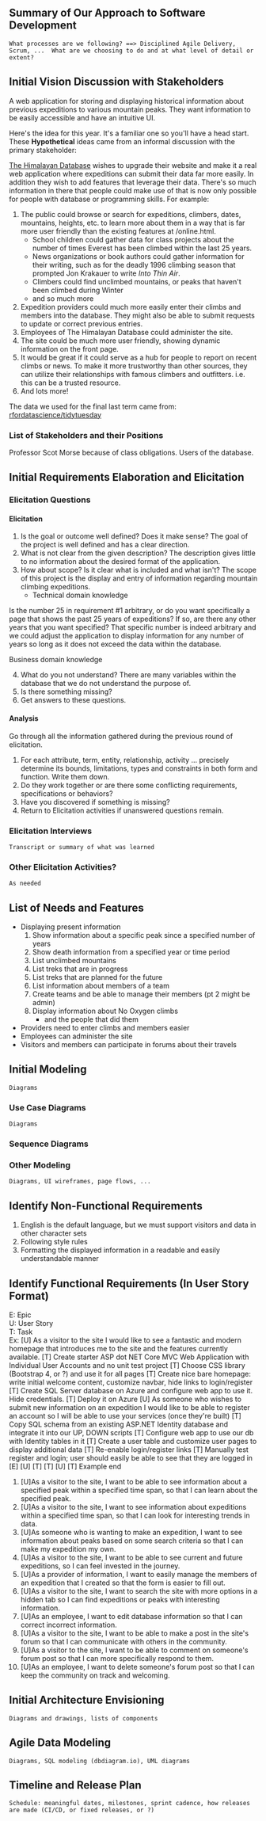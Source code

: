 
## Summary of Our Approach to Software Development

    What processes are we following? ==> Disciplined Agile Delivery, Scrum, ...  What are we choosing to do and at what level of detail or extent?

## Initial Vision Discussion with Stakeholders
A web application for storing and displaying historical information about previous expeditions to various mountain peaks. They want information to be easily accessible and have an intuitive UI.

Here's the idea for this year.  It's a familiar one so you'll have a head start.  These **Hypothetical** ideas came from an informal discussion with the primary stakeholder:

[The Himalayan Database](https://www.himalayandatabase.com/) wishes to upgrade their website and make it a real web application where expeditions can submit their data far more easily.  In addition they wish to add features that leverage their data.  There's so much information in there that people could make use of that is now only possible for people with database or programming skills.  For example:
1. The public could browse or search for expeditions, climbers, dates, mountains, heights, etc. to learn more about them in a way that is far more user friendly than the existing features at /online.html.  
    - School children could gather data for class projects about the number of times Everest has been climbed within the last 25 years.
    - News organizations or book authors could gather information for their writing, such as for the deadly 1996 climbing season that prompted Jon Krakauer to write *Into Thin Air*.
    - Climbers could find unclimbed mountains, or peaks that haven't been climbed during Winter
    - and so much more
2. Expedition providers could much more easily enter their climbs and members into the database.  They might also be able to submit requests to update or correct previous entries.
3. Employees of The Himalayan Database could administer the site.
4. The site could be much more user friendly, showing dynamic information on the front page.
5. It would be great if it could serve as a hub for people to report on recent climbs or news.  To make it more trustworthy than other sources, they can utilize their relationships with famous climbers and outfitters.  i.e. this can be a trusted resource.
6. And lots more!

The data we used for the final last term came from: [rfordatascience/tidytuesday](https://github.com/rfordatascience/tidytuesday/blob/master/data/2020/2020-09-22/readme.md)

### List of Stakeholders and their Positions
   Professor Scot Morse because of class obligations.
   Users of the database.

## Initial Requirements Elaboration and Elicitation

### Elicitation Questions
#### Elicitation
1. Is the goal or outcome well defined?  Does it make sense?
The goal of the project is well defined and has a clear direction.
2. What is not clear from the given description?
The description gives little to no information about the desired format of the application.
3. How about scope?  Is it clear what is included and what isn't?
The scope of this project is the display and entry of information regarding mountain climbing expeditions.
    * Technical domain knowledge

Is the number 25 in requirement #1 arbitrary, or do you want specifically a page that shows the past 25 years of expeditions? If so, are there any other years that you want specified?
That specific number is indeed arbitrary and we could adjust the application to display information for any number of years so long as it does not exceed the data within the database.

Business domain knowledge

4. What do you not understand?
There are many variables within the database that we do not understand the purpose of.
5. Is there something missing?
6. Get answers to these questions.
 

#### Analysis
Go through all the information gathered during the previous round of elicitation.  

1. For each attribute, term, entity, relationship, activity ... precisely determine its bounds, limitations, types and constraints in both form and function.  Write them down.
2. Do they work together or are there some conflicting requirements, specifications or behaviors?
3. Have you discovered if something is missing?  
4. Return to Elicitation activities if unanswered questions remain.

### Elicitation Interviews
    Transcript or summary of what was learned

### Other Elicitation Activities?
    As needed

## List of Needs and Features
* Displaying present information
    1. Show information about a specific peak since a specified number of years
    2. Show death information from a specified year or time period
    3. List unclimbed mountains
    4. List treks that are in progress
    5. List treks that are planned for the future
    6. List information about members of a team
    7. Create teams and be able to manage their members (pt 2 might be admin)
    8. Display information about No Oxygen climbs 
        - and the people that did them
* Providers need to enter climbs and members easier
* Employees can administer the site
* Visitors and members can participate in forums about their travels

## Initial Modeling
    Diagrams

### Use Case Diagrams
    Diagrams

### Sequence Diagrams

### Other Modeling
    Diagrams, UI wireframes, page flows, ...

## Identify Non-Functional Requirements
1. English is the default language, but we must support visitors and data in other character sets
2. Following style rules
3. Formatting the displayed information in a readable and easily understandable manner
 

## Identify Functional Requirements (In User Story Format)

E: Epic  
U: User Story  
T: Task  
Ex:
 [U] As a visitor to the site I would like to see a fantastic and modern homepage that introduces me to the site and the features currently available.
 [T] Create starter ASP dot NET Core MVC Web Application with Individual User Accounts and no unit test project
[T] Choose CSS library (Bootstrap 4, or ?) and use it for all pages
[T] Create nice bare homepage: write initial welcome content, customize navbar, hide links to login/register
[T] Create SQL Server database on Azure and configure web app to use it. Hide credentials.
[T] Deploy it on Azure
[U] As someone who wishes to submit new information on an expedition I would like to be able to register an account so I will be able to use your services (once they're built)
[T] Copy SQL schema from an existing ASP.NET Identity database and integrate it into our UP, DOWN scripts
 [T] Configure web app to use our db with Identity tables in it
[T] Create a user table and customize user pages to display additional data
[T] Re-enable login/register links
[T] Manually test register and login; user should easily be able to see that they are logged in
[E] 
[U]
[T]
[T]
[U]
[T] Example end

1. [U]As a visitor to the site, I want to be able to see information about a specified peak within a specified time span, so that I can learn about the specified peak.
2. [U]As a visitor to the site, I want to see information about expeditions within a specified time span, so that I can look for interesting trends in data.
3. [U]As someone who is wanting to make an expedition, I want to see information about peaks based on some search criteria so that I can make my expedition my own.
4. [U]As a visitor to the site, I want to be able to see current and future expeditions, so I can feel invested in the journey.
5. [U]As a provider of information, I want to easily manage the members of an expedition that I created so that the form is easier to fill out.
6. [U]As a visitor to the site, I want to search the site with more options in a hidden tab so I can find expeditions or peaks with interesting information.
7. [U]As an employee, I want to edit database information so that I can correct incorrect information.
8. [U]As a visitor to the site, I want to be able to make a post in the site's forum so that I can communicate with others in the community.
9. [U]As a visitor to the site, I want to be able to comment on someone's forum post so that I can more specifically respond to them.
10. [U]As an employee, I want to delete someone's forum post so that I can keep the community on track and welcoming.

## Initial Architecture Envisioning
    Diagrams and drawings, lists of components

## Agile Data Modeling
    Diagrams, SQL modeling (dbdiagram.io), UML diagrams

## Timeline and Release Plan
    Schedule: meaningful dates, milestones, sprint cadence, how releases are made (CI/CD, or fixed releases, or ?)

